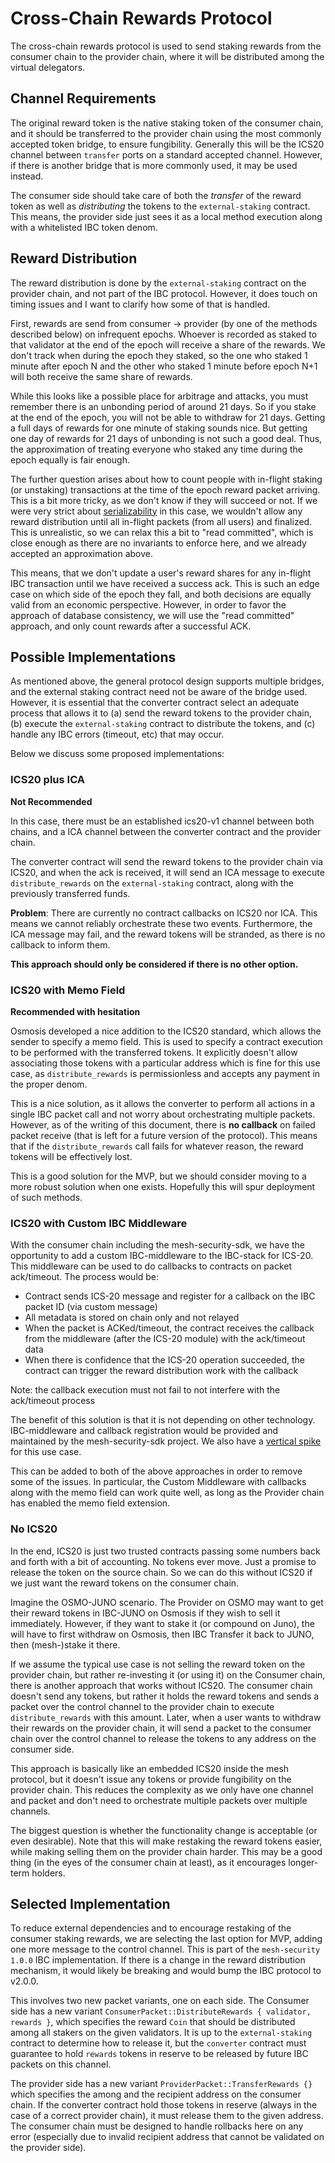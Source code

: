 # Cross-Chain Rewards Protocol

The cross-chain rewards protocol is used to send staking rewards from the consumer chain
to the provider chain, where it will be distributed among the virtual delegators.

## Channel Requirements

The original reward token is the native staking token of the consumer chain,
and it should be transferred to the provider chain using the most commonly accepted
token bridge, to ensure fungibility. Generally this will be the ICS20 channel
between `transfer` ports on a standard accepted channel. However, if there is
another bridge that is more commonly used, it may be used instead.

The consumer side should take care of both the _transfer_ of the reward token
as well as _distributing_ the tokens to the `external-staking` contract.
This means, the provider side just sees it as a local method execution
along with a whitelisted IBC token denom.

## Reward Distribution

The reward distribution is done by the `external-staking` contract on the provider chain, and not part of the
IBC protocol. However, it does touch on timing issues and I want to clarify how some of that is handled.

First, rewards are send from consumer -> provider (by one of the methods described below) on infrequent epochs.
Whoever is recorded as staked to that validator at the end of the epoch will receive a share of the rewards.
We don't track when during the epoch they staked, so the one who staked 1 minute after epoch N and the other
who staked 1 minute before epoch N+1 will both receive the same share of rewards.

While this looks like a possible place for arbitrage and attacks, you must remember there is an unbonding period of around
21 days. So if you stake at the end of the epoch, you will not be able to withdraw for 21 days. Getting a full days of rewards
for one minute of staking sounds nice. But getting one day of rewards for 21 days of unbonding is not such a good deal.
Thus, the approximation of treating everyone who staked any time during the epoch equally is fair enough.

The further question arises about how to count people with in-flight staking (or unstaking) transactions at the time of the
epoch reward packet arriving. This is a bit more tricky, as we don't know if they will succeed or not. If we were very strict
about [serializability](./Serializability.md) in this case, we wouldn't allow any reward distribution until all in-flight
packets (from all users) and finalized. This is unrealistic, so we can relax this a bit to "read committed", which is close
enough as there are no invariants to enforce here, and we already accepted an approximation above.

This means, that we don't update a user's reward shares for any in-flight IBC transaction until we have received a success ack.
This is such an edge case on which side of the epoch they fall, and both decisions are equally valid from an economic perspective.
However, in order to favor the approach of database consistency, we will use the "read committed" approach, and only count rewards
after a successful ACK.

## Possible Implementations

As mentioned above, the general protocol design supports multiple bridges,
and the external staking contract need not be aware of the bridge used.
However, it is essential that the converter contract select an adequate process
that allows it to (a) send the reward tokens to the provider chain,
(b) execute the `external-staking` contract to distribute the tokens, and
(c) handle any IBC errors (timeout, etc) that may occur.

Below we discuss some proposed implementations:

### ICS20 plus ICA

**Not Recommended**

In this case, there must be an established ics20-v1 channel between both chains,
and a ICA channel between the converter contract and the provider chain.

The converter contract will send the reward tokens to the provider chain via ICS20,
and when the ack is received, it will send an ICA message to execute `distribute_rewards`
on the `external-staking` contract, along with the previously transferred funds.

**Problem**: There are currently no contract callbacks on ICS20 nor ICA. This means we cannot reliably
orchestrate these two events. Furthermore, the ICA message may fail, and the reward tokens will
be stranded, as there is no callback to inform them.

**This approach should only be considered if there is no other option.**

### ICS20 with Memo Field

**Recommended with hesitation**

Osmosis developed a nice addition to the ICS20 standard, which allows the sender
to specify a memo field. This is used to specify a contract execution to be performed
with the transferred tokens. It explicitly doesn't allow associating those tokens
with a particular address which is fine for this use case, as `distribute_rewards`
is permissionless and accepts any payment in the proper denom.

This is a nice solution, as it allows the converter to perform all actions in a single
IBC packet call and not worry about orchestrating multiple packets. However, as of the
writing of this document, there is **no callback** on failed packet receive
(that is left for a future version of the protocol). This means that if the `distribute_rewards`
call fails for whatever reason, the reward tokens will be effectively lost.

This is a good solution for the MVP, but we should consider moving to a more robust
solution when one exists. Hopefully this will spur deployment of such methods.

### ICS20 with Custom IBC Middleware

With the consumer chain including the mesh-security-sdk, we have the opportunity to add a custom IBC-middleware
to the IBC-stack for ICS-20. This middleware can be used to do callbacks to contracts on packet ack/timeout.
The process would be:

- Contract sends ICS-20 message and register for a callback on the IBC packet ID (via custom message)
- All metadata is stored on chain only and not relayed
- When the packet is ACKed/timeout, the contract receives the callback from the middleware (after the ICS-20 module) with the ack/timeout data
- When there is confidence that the ICS-20 operation succeeded, the contract can trigger the reward distribution work with the callback

Note: the callback execution must not fail to not interfere with the ack/timeout process

The benefit of this solution is that it is not depending on other technology. IBC-middleware and callback registration would
be provided and maintained by the mesh-security-sdk project.
We also have a [vertical spike](https://github.com/CosmWasm/wasmd/pull/1368) for this use case.

This can be added to both of the above approaches in order to remove some of the issues.
In particular, the Custom Middleware with callbacks along with the memo field can work quite well, as long as
the Provider chain has enabled the memo field extension.

### No ICS20

In the end, ICS20 is just two trusted contracts passing some numbers back and forth with a bit of accounting.
No tokens ever move. Just a promise to release the token on the source chain. So we can do this without ICS20
if we just want the reward tokens on the consumer chain.

Imagine the OSMO-JUNO scenario. The Provider on OSMO may want to get their reward tokens in IBC-JUNO on Osmosis if they wish
to sell it immediately. However, if they want to stake it (or compound on Juno), the will have to first withdraw on Osmosis,
then IBC Transfer it back to JUNO, then (mesh-)stake it there.

If we assume the typical use case is not selling the reward token on the provider chain, but rather re-investing it (or using it)
on the Consumer chain, there is another approach that works without ICS20. The consumer chain doesn't send any tokens, but
rather it holds the reward tokens and sends a packet over the control channel to the provider chain to execute
`distribute_rewards` with this amount. Later, when a user wants to withdraw their rewards on the provider chain,
it will send a packet to the consumer chain over the control channel to release the tokens to any address on the consumer side.

This approach is basically like an embedded ICS20 inside the mesh protocol, but it doesn't issue any tokens or provide fungibility
on the provider chain. This reduces the complexity as we only have one channel and packet and don't need to orchestrate multiple
packets over multiple channels.

The biggest question is whether the functionality change is acceptable (or even desirable). Note that this will make restaking the
reward tokens easier, while making selling them on the provider chain harder. This may be a good thing (in the eyes of the
consumer chain at least), as it encourages longer-term holders.

## Selected Implementation

To reduce external dependencies and to encourage restaking of the consumer staking rewards,
we are selecting the last option for MVP, adding one more message to the control channel.
This is part of the `mesh-security 1.0.0` IBC implementation. If there is a change in the reward distribution mechanism, it would likely be breaking and would bump the IBC protocol to v2.0.0.

This involves two new packet variants, one on each side. The Consumer side has a new variant
`ConsumerPacket::DistributeRewards { validator, rewards }`, which specifies the reward `Coin`
that should be distributed among all stakers on the given validators. It is up to the
`external-staking` contract to determine how to release it, but the `converter` contract
must guarantee to hold `rewards` tokens in reserve to be released by future IBC packets
on this channel.

The provider side has a new variant `ProviderPacket::TransferRewards {}` which specifies the
among and the recipient address on the consumer chain. If the converter contract hold those
tokens in reserve (always in the case of a correct provider chain), it must release
them to the given address. The consumer chain must be designed to handle rollbacks here
on any error (especially due to invalid recipient address that cannot be validated on the
provider side).
